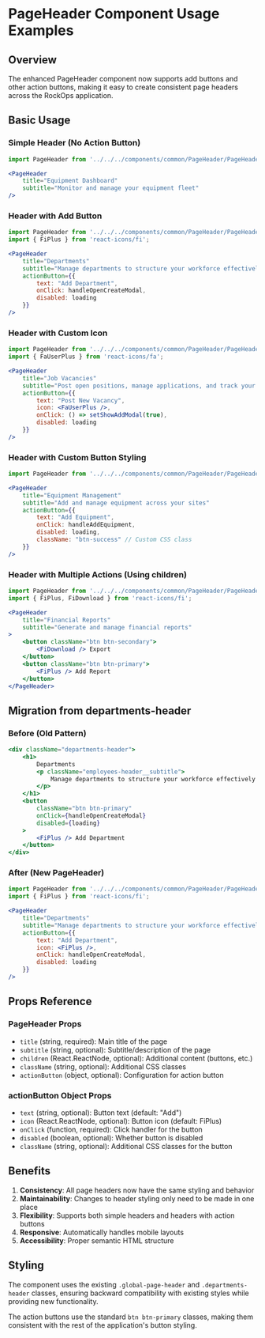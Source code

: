 # PageHeader Component Usage Examples

## Overview
The enhanced PageHeader component now supports add buttons and other action buttons, making it easy to create consistent page headers across the RockOps application.

## Basic Usage

### Simple Header (No Action Button)
```jsx
import PageHeader from '../../../components/common/PageHeader/PageHeader';

<PageHeader
    title="Equipment Dashboard"
    subtitle="Monitor and manage your equipment fleet"
/>
```

### Header with Add Button
```jsx
import PageHeader from '../../../components/common/PageHeader/PageHeader';
import { FiPlus } from 'react-icons/fi';

<PageHeader
    title="Departments"
    subtitle="Manage departments to structure your workforce effectively"
    actionButton={{
        text: "Add Department",
        onClick: handleOpenCreateModal,
        disabled: loading
    }}
/>
```

### Header with Custom Icon
```jsx
import PageHeader from '../../../components/common/PageHeader/PageHeader';
import { FaUserPlus } from 'react-icons/fa';

<PageHeader
    title="Job Vacancies"
    subtitle="Post open positions, manage applications, and track your recruitment process"
    actionButton={{
        text: "Post New Vacancy",
        icon: <FaUserPlus />,
        onClick: () => setShowAddModal(true),
        disabled: loading
    }}
/>
```

### Header with Custom Button Styling
```jsx
import PageHeader from '../../../components/common/PageHeader/PageHeader';

<PageHeader
    title="Equipment Management"
    subtitle="Add and manage equipment across your sites"
    actionButton={{
        text: "Add Equipment",
        onClick: handleAddEquipment,
        disabled: loading,
        className: "btn-success" // Custom CSS class
    }}
/>
```

### Header with Multiple Actions (Using children)
```jsx
import PageHeader from '../../../components/common/PageHeader/PageHeader';
import { FiPlus, FiDownload } from 'react-icons/fi';

<PageHeader
    title="Financial Reports"
    subtitle="Generate and manage financial reports"
>
    <button className="btn btn-secondary">
        <FiDownload /> Export
    </button>
    <button className="btn btn-primary">
        <FiPlus /> Add Report
    </button>
</PageHeader>
```

## Migration from departments-header

### Before (Old Pattern)
```jsx
<div className="departments-header">
    <h1>
        Departments
        <p className="employees-header__subtitle">
            Manage departments to structure your workforce effectively
        </p>
    </h1>
    <button
        className="btn btn-primary"
        onClick={handleOpenCreateModal}
        disabled={loading}
    >
        <FiPlus /> Add Department
    </button>
</div>
```

### After (New PageHeader)
```jsx
import PageHeader from '../../../components/common/PageHeader/PageHeader';
import { FiPlus } from 'react-icons/fi';

<PageHeader
    title="Departments"
    subtitle="Manage departments to structure your workforce effectively"
    actionButton={{
        text: "Add Department",
        icon: <FiPlus />,
        onClick: handleOpenCreateModal,
        disabled: loading
    }}
/>
```

## Props Reference

### PageHeader Props
- `title` (string, required): Main title of the page
- `subtitle` (string, optional): Subtitle/description of the page
- `children` (React.ReactNode, optional): Additional content (buttons, etc.)
- `className` (string, optional): Additional CSS classes
- `actionButton` (object, optional): Configuration for action button

### actionButton Object Props
- `text` (string, optional): Button text (default: "Add")
- `icon` (React.ReactNode, optional): Button icon (default: FiPlus)
- `onClick` (function, required): Click handler for the button
- `disabled` (boolean, optional): Whether button is disabled
- `className` (string, optional): Additional CSS classes for the button

## Benefits

1. **Consistency**: All page headers now have the same styling and behavior
2. **Maintainability**: Changes to header styling only need to be made in one place
3. **Flexibility**: Supports both simple headers and headers with action buttons
4. **Responsive**: Automatically handles mobile layouts
5. **Accessibility**: Proper semantic HTML structure

## Styling

The component uses the existing `.global-page-header` and `.departments-header` classes, ensuring backward compatibility with existing styles while providing new functionality.

The action buttons use the standard `btn btn-primary` classes, making them consistent with the rest of the application's button styling.









